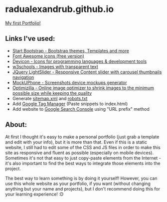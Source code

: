 # radualexandrub.github.io
[My first Portfolio!](https://radualexandrub.github.io/)

## Links I've used:
- [Start Bootstrap - Bootstrap themes, Templates and more](https://startbootstrap.com/)
- [Font Awesome icons (free version)](https://fontawesome.com/icons?m=free)
- [Devicon - Icons for programming languages & development tools](https://devicons.github.io/devicon)
- [w3schools - Images with transparent text](https://www.w3schools.com/howto/howto_css_image_transparent.asp)
- [JQuery LightSlider - Responsive Content slider with carousel thumbnails navigation](https://sachinchoolur.github.io/lightslider/index.html)
- [MockUPhone - Screenshots device mockups generator](https://mockuphone.com/)
- [Optimizilla - Online image optimizer to shrink images to the minimum possible size while keeping the quality](https://imagecompressor.com/)
- Generate [sitemap.xml](https://www.xml-sitemaps.com/) and [robots.txt](https://en.ryte.com/free-tools/robots-txt-generator/)
- Add [Google Tag Manager](https://marketingplatform.google.com/about/tag-manager/) (Paste snippets to index.html)
- Add website to [Google Search Console](https://search.google.com/search-console/about) using "URL prefix" method

## About:
At first I thought it's easy to make a personal portfolio (just grab a template and edit with your info), but it is more than that. Even if this is a static website, I still had to edit some of the CSS and JS files in order to make this site as responsive and fluent as possible (especially on mobile devices). Sometimes it's not that easy to just copy-paste elements from the Internet - it's also important to find the best ways to integrate those elements into the project.

The best way to learn something is by doing it yourself! However, you can use this whole website as your portfolio, if you want (without changing anything but your name and projects), but I don't recommend doing this for your learning experience! :D




